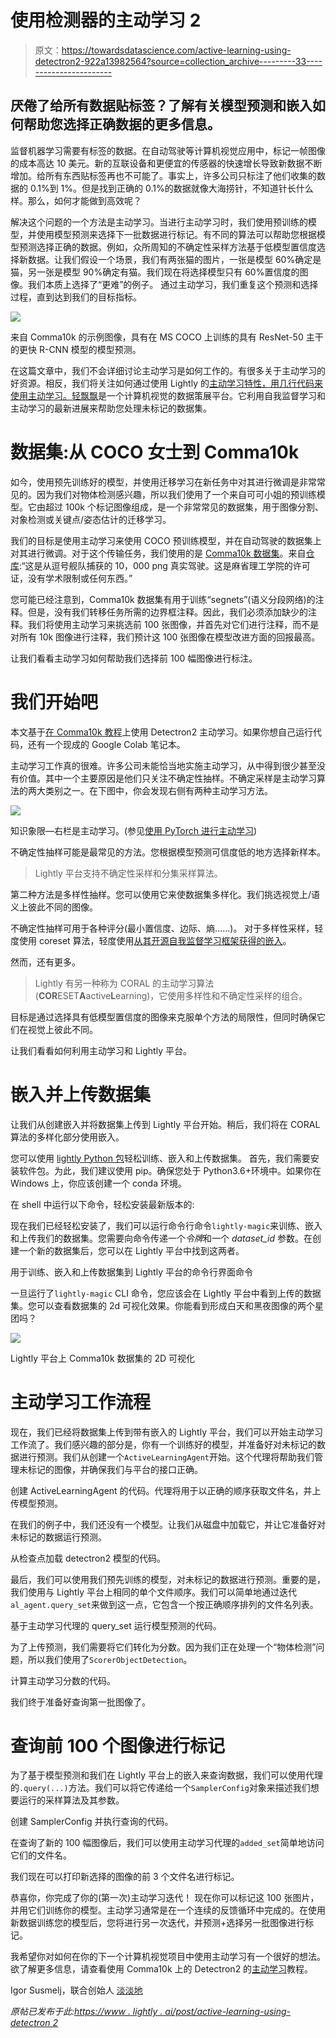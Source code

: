 # 使用检测器的主动学习 2

> 原文：<https://towardsdatascience.com/active-learning-using-detectron2-922a13982564?source=collection_archive---------33----------------------->

## 厌倦了给所有数据贴标签？了解有关模型预测和嵌入如何帮助您选择正确数据的更多信息。

监督机器学习需要有标签的数据。在自动驾驶等计算机视觉应用中，标记一帧图像的成本高达 10 美元。新的互联设备和更便宜的传感器的快速增长导致新数据不断增加。给所有东西贴标签再也不可能了。事实上，许多公司只标注了他们收集的数据的 0.1%到 1%。但是找到正确的 0.1%的数据就像大海捞针，不知道针长什么样。那么，如何才能做到高效呢？

解决这个问题的一个方法是主动学习。当进行主动学习时，我们使用预训练的模型，并使用模型预测来选择下一批数据进行标记。有不同的算法可以帮助您根据模型预测选择正确的数据。例如，众所周知的不确定性采样方法基于低模型置信度选择新数据。让我们假设一个场景，我们有两张猫的图片，一张是模型 60%确定是猫，另一张是模型 90%确定有猫。我们现在将选择模型只有 60%置信度的图像。我们本质上选择了“更难”的例子。
通过主动学习，我们重复这个预测和选择过程，直到达到我们的目标指标。

![](img/9ecc2b67f9fc8e61fd06ce35f851d8ad.png)

来自 Comma10k 的示例图像，具有在 MS COCO 上训练的具有 ResNet-50 主干的更快 R-CNN 模型的模型预测。

在这篇文章中，我们不会详细讨论主动学习是如何工作的。有很多关于主动学习的好资源。相反，我们将关注如何通过使用 Lightly 的[主动学习特性，用几行代码来使用主动学习。](https://docs.lightly.ai/getting_started/active_learning.html)[轻飘飘](https://lightly.ai/)是一个计算机视觉的数据策展平台。它利用自我监督学习和主动学习的最新进展来帮助您处理未标记的数据集。

# 数据集:从 COCO 女士到 Comma10k

如今，使用预先训练好的模型，并使用迁移学习在新任务中对其进行微调是非常常见的。因为我们对物体检测感兴趣，所以我们使用了一个来自可可小姐的预训练模型。它由超过 100k 个标记图像组成，是一个非常常见的数据集，用于图像分割、对象检测或关键点/姿态估计的迁移学习。

我们的目标是使用主动学习来使用 COCO 预训练模型，并在自动驾驶的数据集上对其进行微调。对于这个传输任务，我们使用的是 [Comma10k 数据集](https://github.com/commaai/comma10k)。来自[仓库](https://github.com/commaai/comma10k):“这是从逗号舰队捕获的 10，000 png 真实驾驶。这是麻省理工学院的许可证，没有学术限制或任何东西。”

您可能已经注意到，Comma10k 数据集有用于训练“segnets”(语义分段网络)的注释。但是，没有我们转移任务所需的边界框注释。因此，我们必须添加缺少的注释。我们将使用主动学习来挑选前 100 张图像，并首先对它们进行注释，而不是对所有 10k 图像进行注释，我们预计这 100 张图像在模型改进方面的回报最高。

让我们看看主动学习如何帮助我们选择前 100 幅图像进行标注。

# 我们开始吧

本文基于[在 Comma10k 教程](https://docs.lightly.ai/tutorials/platform/tutorial_active_learning_detectron2.html)上使用 Detectron2 主动学习。如果你想自己运行代码，还有一个现成的 Google Colab 笔记本。

主动学习工作真的很难。许多公司未能恰当地实施主动学习，从中得到很少甚至没有价值。其中一个主要原因是他们只关注不确定性抽样。不确定采样是主动学习算法的两大类别之一。在下图中，你会发现右侧有两种主动学习方法。

![](img/da73100e63b535c8d4a6183805532f67.png)

知识象限—右栏是主动学习。(参见[使用 PyTorch 进行主动学习](https://medium.com/pytorch/https-medium-com-robert-munro-active-learning-with-pytorch-2f3ee8ebec))

不确定性抽样可能是最常见的方法。您根据模型预测可信度低的地方选择新样本。

> Lightly 平台支持不确定性采样和分集采样算法。

第二种方法是多样性抽样。您可以使用它来使数据集多样化。我们挑选视觉上/语义上彼此不同的图像。

不确定性抽样可用于各种评分(最小置信度、边际、熵……)。
对于多样性采样，轻度使用 coreset 算法，轻度使用[从其开源自我监督学习框架获得的嵌入](https://github.com/lightly-ai/lightly)。

然而，还有更多。

> Lightly 有另一种称为 CORAL 的主动学习算法(**COR**ESET**A**active**L**earning)，它使用多样性和不确定性采样的组合。

目标是通过选择具有低模型置信度的图像来克服单个方法的局限性，但同时确保它们在视觉上彼此不同。

让我们看看如何利用主动学习和 Lightly 平台。

# 嵌入并上传数据集

让我们从创建嵌入并将数据集上传到 Lightly 平台开始。稍后，我们将在 CORAL 算法的多样化部分使用嵌入。

您可以使用 [lightly Python 包](https://github.com/lightly-ai/lightly)轻松训练、嵌入和上传数据集。
首先，我们需要安装软件包。为此，我们建议使用 pip。确保您处于 Python3.6+环境中。如果你在 Windows 上，你应该创建一个 conda 环境。

在 shell 中运行以下命令，轻松安装最新版本的:

现在我们已经轻松安装了，我们可以运行命令行命令`lightly-magic`来训练、嵌入和上传我们的数据集。您需要向命令传递一个*令牌*和一个 *dataset_id* 参数。在创建一个新的数据集后，您可以在 Lightly 平台中找到这两者。

用于训练、嵌入和上传数据集到 Lightly 平台的命令行界面命令

一旦运行了`lightly-magic` CLI 命令，您应该会在 Lightly 平台中看到上传的数据集。您可以查看数据集的 2d 可视化效果。你能看到形成白天和黑夜图像的两个星团吗？

![](img/1e3409cf9be4070c5b293ec7813b3959.png)

Lightly 平台上 Comma10k 数据集的 2D 可视化

# 主动学习工作流程

现在，我们已经将数据集上传到带有嵌入的 Lightly 平台，我们可以开始主动学习工作流了。我们感兴趣的部分是，你有一个训练好的模型，并准备好对未标记的数据进行预测。我们从创建一个`ActiveLearningAgent`开始。这个代理将帮助我们管理未标记的图像，并确保我们与平台的接口正确。

创建 ActiveLearningAgent 的代码。代理将用于以正确的顺序获取文件名，并上传模型预测。

在我们的例子中，我们还没有一个模型。让我们从磁盘中加载它，并让它准备好对未标记的数据运行预测。

从检查点加载 detectron2 模型的代码。

最后，我们可以使用我们预先训练的模型，对未标记的数据进行预测。重要的是，我们使用与 Lightly 平台上相同的单个文件顺序。我们可以简单地通过迭代`al_agent.query_set`来做到这一点，它包含一个按正确顺序排列的文件名列表。

基于主动学习代理的 query_set 运行模型预测的代码。

为了上传预测，我们需要将它们转化为分数。因为我们正在处理一个“物体检测”问题，所以我们使用了`ScorerObjectDetection`。

计算主动学习分数的代码。

我们终于准备好查询第一批图像了。

# 查询前 100 个图像进行标记

为了基于模型预测和我们在 Lightly 平台上的嵌入来查询数据，我们可以使用代理的`.query(...)`方法。我们可以将它传递给一个`SamplerConfig`对象来描述我们想要运行的采样算法及其参数。

创建 SamplerConfig 并执行查询的代码。

在查询了新的 100 幅图像后，我们可以使用主动学习代理的`added_set`简单地访问它们的文件名。

我们现在可以打印新选择的图像的前 3 个文件名进行标记。

恭喜你，你完成了你的(第一次)主动学习迭代！
现在你可以标记这 100 张图片，并用它们训练你的模型。主动学习通常是在一个连续的反馈循环中完成的。在使用新数据训练您的模型后，您将进行另一次迭代，并预测+选择另一批图像进行标记。

我希望你对如何在你的下一个计算机视觉项目中使用主动学习有一个很好的想法。欲了解更多信息，请查看使用 Comma10k 上的 Detectron2 的[主动学习](https://docs.lightly.ai/tutorials/platform/tutorial_active_learning_detectron2.html)教程。

Igor Susmelj，联合创始人
[淡淡地](https://lightly.ai/)

*原帖已发布于此:*[*https://www . lightly . ai/post/active-learning-using-detectron 2*](https://www.lightly.ai/post/active-learning-using-detectron2)